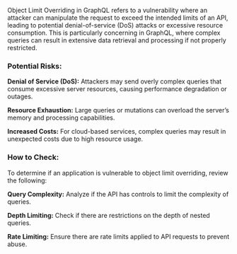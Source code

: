 Object Limit Overriding in GraphQL refers to a vulnerability where an attacker can manipulate the request to exceed the intended limits of an API, leading to potential denial-of-service (DoS) attacks or excessive resource consumption. This is particularly concerning in GraphQL, where complex queries can result in extensive data retrieval and processing if not properly restricted.

### Potential Risks:

**Denial of Service (DoS):** Attackers may send overly complex queries that consume excessive server resources, causing performance degradation or outages.

**Resource Exhaustion:** Large queries or mutations can overload the server’s memory and processing capabilities.

**Increased Costs:** For cloud-based services, complex queries may result in unexpected costs due to high resource usage.

### How to Check:

To determine if an application is vulnerable to object limit overriding, review the following:

**Query Complexity:** Analyze if the API has controls to limit the complexity of queries.

**Depth Limiting:** Check if there are restrictions on the depth of nested queries.

**Rate Limiting:** Ensure there are rate limits applied to API requests to prevent abuse.